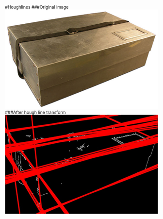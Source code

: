 #Houghlines
###Original image
![alt tag](box.jpg)
###After hough line transform
![alt tag](houghlines.jpg)